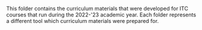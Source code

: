 This folder contains the curriculum materials that were developed for ITC courses that run during the 2022-'23 academic year. 
Each folder represents a different tool which curriculum materials were prepared for. 
